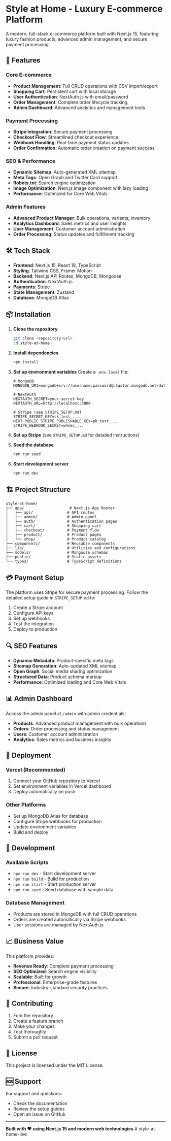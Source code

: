 # Style at Home - Luxury E-commerce Platform

A modern, full-stack e-commerce platform built with Next.js 15, featuring luxury fashion products, advanced admin management, and secure payment processing.

## 🚀 Features

### Core E-commerce
- **Product Management**: Full CRUD operations with CSV import/export
- **Shopping Cart**: Persistent cart with local storage
- **User Authentication**: NextAuth.js with email/password
- **Order Management**: Complete order lifecycle tracking
- **Admin Dashboard**: Advanced analytics and management tools

### Payment Processing
- **Stripe Integration**: Secure payment processing
- **Checkout Flow**: Streamlined checkout experience
- **Webhook Handling**: Real-time payment status updates
- **Order Confirmation**: Automatic order creation on payment success

### SEO & Performance
- **Dynamic Sitemap**: Auto-generated XML sitemap
- **Meta Tags**: Open Graph and Twitter Card support
- **Robots.txt**: Search engine optimization
- **Image Optimization**: Next.js Image component with lazy loading
- **Performance**: Optimized for Core Web Vitals

### Admin Features
- **Advanced Product Manager**: Bulk operations, variants, inventory
- **Analytics Dashboard**: Sales metrics and user insights
- **User Management**: Customer account administration
- **Order Processing**: Status updates and fulfillment tracking

## 🛠 Tech Stack

- **Frontend**: Next.js 15, React 18, TypeScript
- **Styling**: Tailwind CSS, Framer Motion
- **Backend**: Next.js API Routes, MongoDB, Mongoose
- **Authentication**: NextAuth.js
- **Payments**: Stripe
- **State Management**: Zustand
- **Database**: MongoDB Atlas

## 📦 Installation

1. **Clone the repository**
   ```bash
   git clone <repository-url>
   cd style-at-home
   ```

2. **Install dependencies**
   ```bash
   npm install
   ```

3. **Set up environment variables**
   Create a `.env.local` file:
   ```env
   # MongoDB
   MONGODB_URI=mongodb+srv://username:password@cluster.mongodb.net/database
   
   # NextAuth
   NEXTAUTH_SECRET=your-secret-key
   NEXTAUTH_URL=http://localhost:3000
   
   # Stripe (see STRIPE_SETUP.md)
   STRIPE_SECRET_KEY=sk_test_...
   NEXT_PUBLIC_STRIPE_PUBLISHABLE_KEY=pk_test_...
   STRIPE_WEBHOOK_SECRET=whsec_...
   ```

4. **Set up Stripe** (see `STRIPE_SETUP.md` for detailed instructions)

5. **Seed the database**
   ```bash
   npm run seed
   ```

6. **Start development server**
   ```bash
   npm run dev
   ```

## 🏗 Project Structure

```
style-at-home/
├── app/                    # Next.js App Router
│   ├── api/               # API routes
│   ├── admin/             # Admin panel
│   ├── auth/              # Authentication pages
│   ├── cart/              # Shopping cart
│   ├── checkout/          # Payment flow
│   ├── product/           # Product pages
│   └── shop/              # Product catalog
├── components/            # Reusable components
├── lib/                   # Utilities and configurations
├── models/                # Mongoose schemas
├── public/                # Static assets
└── types/                 # TypeScript definitions
```

## 💳 Payment Setup

The platform uses Stripe for secure payment processing. Follow the detailed setup guide in `STRIPE_SETUP.md` to:

1. Create a Stripe account
2. Configure API keys
3. Set up webhooks
4. Test the integration
5. Deploy to production

## 🔍 SEO Features

- **Dynamic Metadata**: Product-specific meta tags
- **Sitemap Generation**: Auto-updated XML sitemap
- **Open Graph**: Social media sharing optimization
- **Structured Data**: Product schema markup
- **Performance**: Optimized loading and Core Web Vitals

## 📊 Admin Dashboard

Access the admin panel at `/admin` with admin credentials:

- **Products**: Advanced product management with bulk operations
- **Orders**: Order processing and status management
- **Users**: Customer account administration
- **Analytics**: Sales metrics and business insights

## 🚀 Deployment

### Vercel (Recommended)
1. Connect your GitHub repository to Vercel
2. Set environment variables in Vercel dashboard
3. Deploy automatically on push

### Other Platforms
- Set up MongoDB Atlas for database
- Configure Stripe webhooks for production
- Update environment variables
- Build and deploy

## 🔧 Development

### Available Scripts
- `npm run dev` - Start development server
- `npm run build` - Build for production
- `npm run start` - Start production server
- `npm run seed` - Seed database with sample data

### Database Management
- Products are stored in MongoDB with full CRUD operations
- Orders are created automatically via Stripe webhooks
- User sessions are managed by NextAuth.js

## 📈 Business Value

This platform provides:

- **Revenue Ready**: Complete payment processing
- **SEO Optimized**: Search engine visibility
- **Scalable**: Built for growth
- **Professional**: Enterprise-grade features
- **Secure**: Industry-standard security practices

## 🤝 Contributing

1. Fork the repository
2. Create a feature branch
3. Make your changes
4. Test thoroughly
5. Submit a pull request

## 📄 License

This project is licensed under the MIT License.

## 🆘 Support

For support and questions:
- Check the documentation
- Review the setup guides
- Open an issue on GitHub

---

**Built with ❤️ using Next.js 15 and modern web technologies**
#   s t y l e - a t - h o m e - l i v e  
 